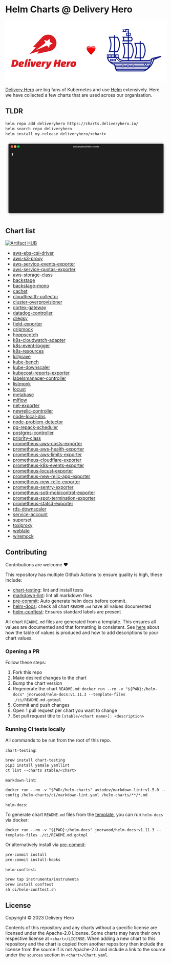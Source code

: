 # Helm Charts @ Delivery Hero

[![Delivery Hero ❤️ Helm](img/banner.png)](#)

[Delivery Hero](https://www.deliveryhero.com/) are big fans of Kubernetes and use [Helm](https://helm.sh/) extensively. Here we have collected a few charts that are used across our organisation.

## TLDR

```console
helm repo add deliveryhero https://charts.deliveryhero.io/
helm search repo deliveryhero
helm install my-release deliveryhero/<chart>
```

[![adding deliveryhero chart repo](img/add-repo.gif)](#)

## Chart list

[![Artifact HUB](https://img.shields.io/endpoint?url=https://artifacthub.io/badge/repository/deliveryhero)](https://artifacthub.io/packages/search?repo=deliveryhero)

- [aws-ebs-csi-driver](stable/aws-ebs-csi-driver)
- [aws-s3-proxy](stable/aws-s3-proxy)
- [aws-service-events-exporter](stable/aws-service-events-exporter)
- [aws-service-quotas-exporter](stable/aws-service-quotas-exporter)
- [aws-storage-class](stable/aws-storage-class)
- [backstage](stable/backstage)
- [backstage-mono](stable/backstage-mono)
- [cachet](stable/cachet)
- [cloudhealth-collector](stable/cloudhealth-collector)
- [cluster-overprovisioner](stable/cluster-overprovisioner)
- [cortex-gateway](stable/cortex-gateway)
- [datadog-controller](stable/datadog-controller)
- [dregsy](stable/dregsy)
- [field-exporter](stable/field-exporter)
- [gripmock](stable/gripmock)
- [hoppscotch](stable/hoppscotch)
- [k8s-cloudwatch-adapter](stable/k8s-cloudwatch-adapter)
- [k8s-event-logger](stable/k8s-event-logger)
- [k8s-resources](stable/k8s-resources)
- [killgrave](stable/killgrave)
- [kube-bench](stable/kube-bench)
- [kube-downscaler](stable/kube-downscaler)
- [kubecost-reports-exporter](stable/kubecost-reports-exporter)
- [labelsmanager-controller](stable/labelsmanager-controller)
- [listmonk](stable/listmonk)
- [locust](stable/locust)
- [metabase](stable/metabase)
- [mlflow](stable/mlflow)
- [net-exporter](stable/net-exporter)
- [newrelic-controller](stable/newrelic-controller)
- [node-local-dns](stable/node-local-dns)
- [node-problem-detector](stable/node-problem-detector)
- [pg-repack-scheduler](stable/pg-repack-scheduler)
- [postgres-controller](stable/postgres-controller)
- [priority-class](stable/priority-class)
- [prometheus-aws-costs-exporter](stable/prometheus-aws-costs-exporter)
- [prometheus-aws-health-exporter](stable/prometheus-aws-health-exporter)
- [prometheus-aws-limits-exporter](stable/prometheus-aws-limits-exporter)
- [prometheus-cloudflare-exporter](stable/prometheus-cloudflare-exporter)
- [prometheus-k8s-events-exporter](stable/prometheus-k8s-events-exporter)
- [prometheus-locust-exporter](stable/prometheus-locust-exporter)
- [prometheus-new-relic-app-exporter](stable/prometheus-new-relic-app-exporter)
- [prometheus-new-relic-exporter](stable/prometheus-new-relic-exporter)
- [prometheus-sentry-exporter](stable/prometheus-sentry-exporter)
- [prometheus-soti-mobicontrol-exporter](stable/prometheus-soti-mobicontrol-exporter)
- [prometheus-spot-termination-exporter](stable/prometheus-spot-termination-exporter)
- [prometheus-statsd-exporter](stable/prometheus-statsd-exporter)
- [rds-downscaler](stable/rds-downscaler)
- [service-account](stable/service-account)
- [superset](stable/superset)
- [toxiproxy](stable/toxiproxy)
- [weblate](stable/weblate)
- [wiremock](stable/wiremock)

## Contributing

Contributions are welcome ❤️

This repository has multiple Github Actions to ensure quality is high, these include:

- [chart-testing](https://github.com/helm/chart-testing): lint and install tests
- [markdown-lint](https://github.com/avto-dev/markdown-lint): lint all markdown files
- [pre-commit](https://pre-commit.com/): Auto generate helm docs before commit.
- [helm-docs](https://github.com/norwoodj/helm-docs): check all chart `README.md` have all values documented
- [helm-conftest](https://github.com/instrumenta/helm-conftest): Ensures standard labels are present

All chart `README.md` files are generated from a template. This ensures all values are documented and that formatting is consistent. See [here](https://github.com/norwoodj/helm-docs#valuesyaml-metadata) about how the table of values is produced and how to add descriptions to your chart values.

### Opening a PR

Follow these steps:

1. Fork this repo
2. Make desired changes to the chart
3. Bump the chart version
4. Regenerate the chart `README.md`: `docker run --rm -v "${PWD}:/helm-docs" jnorwood/helm-docs:v1.11.3 --template-files ./ci/README.md.gotmpl`
5. Commit and push changes
6. Open 1 pull request per chart you want to change
7. Set pull request title to `[stable/<chart name>]: <description>`

### Running CI tests locally

All commands to be run from the root of this repo.

`chart-testing`:

  ```console
  brew install chart-testing
  pip3 install yamale yamllint
  ct lint --charts stable/<chart>
  ```

`markdown-lint`:

  ```console
  docker run --rm -v "$PWD:/helm-charts" avtodev/markdown-lint:v1.5.0 --config /helm-charts/ci/markdown-lint.yaml /helm-charts/**/*.md
  ```

`helm-docs`:

  To generate chart `README.md` files from the [template](ci/README.md.gotmpl), you can run `helm-docs` via docker:

  ```console
  docker run --rm -v "${PWD}:/helm-docs" jnorwood/helm-docs:v1.11.3 --template-files ./ci/README.md.gotmpl
  ```

  Or alternatively install via [pre-commit](https://pre-commit.com/#install):

  ```console
  pre-commit install
  pre-commit install-hooks
  ```

`helm-conftest`:

  ```console
  brew tap instrumenta/instrumenta
  brew install conftest
  sh ci/helm-conftest.sh
  ```

## License

Copyright © 2023 Delivery Hero

Contents of this repository and any charts without a specific license are licensed under the Apache-2.0 License. Some charts may have their own respective license at `<chart>/LICENSE`. When adding a new chart to this repository and the chart is copied from another repository then include the license from the source if is not Apache-2.0 and include a link to the source under the `sources` section in `<chart>/Chart.yaml`.
